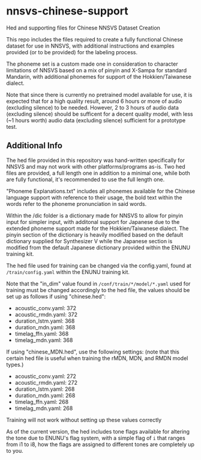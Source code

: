 # nnsvs-chinese-support
Hed and supporting files for Chinese NNSVS Dataset Creation

This repo includes the files required to create a fully functional Chinese dataset for use in NNSVS, with additional instructions and examples provided (or to be provided) for the labeling process.

The phoneme set is a custom made one in consideration to character limitations of NNSVS based on a mix of pinyin and X-Sampa for standard Mandarin, with additional phonemes for support of the Hokkien/Taiwanese dialect.

Note that since there is currently no pretrained model available for use, it is expected that for a high quality result, around 6 hours or more of audio (excluding silence) to be needed. However, 2 to 3 hours of audio data (excluding silence) should be sufficent for a decent quality model, with less (~1 hours worth) audio data (excluding silence) sufficient for a prototype test.

## Additional Info
The hed file provided in this repository was hand-written specifically for NNSVS and may not work with other platforms/programs as-is. Two hed files are provided, a full length one in addition to a minimal one, while both are fully functional, it's recommended to use the full length one.

"Phoneme Explanations.txt" includes all phonemes available for the Chinese language support with reference to their usage, the bold text within the words refer to the phoneme pronunciation in said words.

Within the /dic folder is a dictionary made for NNSVS to allow for pinyin input for simpler input, with additonal support for Japanese due to the extended phoneme support made for the Hokkien/Taiwanese dialect. The pinyin section of the dictionary is heavily modified based on the default dictionary supplied for Synthesizer V while the Japanese section is modified from the default Japanese dictionary provided within the ENUNU training kit.

The hed file used for training can be changed via the config.yaml, found at `/train/config.yaml` within the ENUNU training kit.

Note that the "in_dim" value found in `/conf/train/*/model/*.yaml` used for training must be changed accordingly to the hed file, the values should be set up as follows if using "chinese.hed":
* acoustic_conv.yaml: 372
* acoustic_rmdn.yaml: 372
* duration_lstm.yaml: 368
* duration_mdn.yaml: 368
* timelag_ffn.yaml: 368
* timelag_mdn.yaml: 368

If using "chinese_MDN.hed", use the following settings: (note that this certain hed file is useful when training the rMDN, MDN, and RMDN model types.)
* acoustic_conv.yaml: 272
* acoustic_rmdn.yaml: 272
* duration_lstm.yaml: 268
* duration_mdn.yaml: 268
* timelag_ffn.yaml: 268
* timelag_mdn.yaml: 268

Training will not work without setting up these values correctly

As of the current version, the hed includes tone flags available for altering the tone due to ENUNU's flag system, with a simple flag of `i` that ranges from i1 to i8, how the flags are assigned to different tones are completely up to you.
